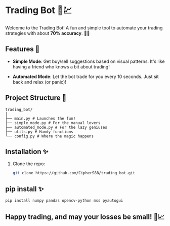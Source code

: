 # Trading Bot 🤖💹

Welcome to the Trading Bot! A fun and simple tool to automate your trading strategies with about **70% accuracy**. 🤷‍♂️

## Features 🚀

- **Simple Mode**: Get buy/sell suggestions based on visual patterns. It's like having a friend who knows a bit about trading!
  
- **Automated Mode**: Let the bot trade for you every 10 seconds. Just sit back and relax (or panic)!

## Project Structure 📂
 ```
trading_bot/
│
├── main.py # Launches the fun!
├── simple_mode.py # For the manual lovers
├── automated_mode.py # For the lazy geniuses
├── utils.py # Handy functions
└── config.py # Where the magic happens
 ```
## Installation ✨

1. Clone the repo:
   ```bash
   git clone https://github.com/CipherS88/trading_bot.git
   ```
## pip install ✨

   ```bash
   pip install numpy pandas opencv-python mss pyautogui
   ```

## Happy trading, and may your losses be small! 🤑📈





